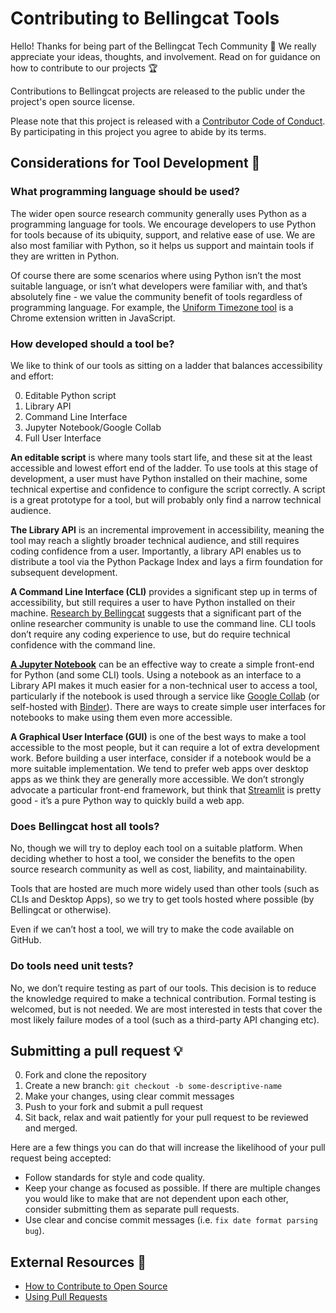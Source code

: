 # Contributing to Bellingcat Tools

Hello! Thanks for being part of the Bellingcat Tech Community :muscle: We really appreciate your ideas, thoughts, and involvement. Read on for guidance on how to contribute to our projects :trophy:

Contributions to Bellingcat projects are released to the public under the project's open source license.

Please note that this project is released with a [Contributor Code of Conduct](./CODE_OF_CONDUCT.md). By participating in this project you agree to abide by its terms.

## Considerations for Tool Development :thinking:

### What programming language should be used?

The wider open source research community generally uses Python as a programming language for tools. We encourage developers to use Python for tools because of its ubiquity, support, and relative ease of use. We are also most familiar with Python, so it helps us support and maintain tools if they are written in Python.

Of course there are some scenarios where using Python isn’t the most suitable language, or isn’t what developers were familiar with, and that’s absolutely fine - we value the community benefit of tools regardless of programming language. For example, the [Uniform Timezone tool](https://github.com/bellingcat/uniform-timezone) is a Chrome extension written in JavaScript.

### How developed should a tool be?

We like to think of our tools as sitting on a ladder that balances accessibility and effort:

0. Editable Python script
0. Library API
0. Command Line Interface
0. Jupyter Notebook/Google Collab
0. Full User Interface

**An editable script** is where many tools start life, and these sit at the least accessible and lowest effort end of the ladder. To use tools at this stage of development, a user must have Python installed on their machine, some technical expertise and confidence to configure the script correctly. A script is a great prototype for a tool, but will probably only find a narrow technical audience.

**The Library API** is an incremental improvement in accessibility, meaning the tool may reach a slightly broader technical audience, and still requires coding confidence from a user. Importantly, a library API enables us to distribute a tool via the Python Package Index and lays a firm foundation for subsequent development.

**A Command Line Interface (CLI)** provides a significant step up in terms of accessibility, but still requires a user to have Python installed on their machine. [Research by Bellingcat](https://www.bellingcat.com/resources/2022/08/12/these-are-the-tools-open-source-researchers-say-they-need/) suggests that a significant part of the online researcher community is unable to use the command line. CLI tools don’t require any coding experience to use, but do require technical confidence with the command line. 

**[A Jupyter Notebook](https://jupyter.org/)** can be an effective way to create a simple front-end for Python (and some CLI) tools. Using a notebook as an interface to a Library API makes it much easier for a non-technical user to access a tool, particularly if the notebook is used through a service like [Google Collab](https://colab.research.google.com/) (or self-hosted with [Binder](https://mybinder.org/)). There are ways to create simple user interfaces for notebooks to make using them even more accessible.

**A Graphical User Interface (GUI)** is one of the best ways to make a tool accessible to the most people, but it can require a lot of extra development work. Before building a user interface, consider if a notebook would be a more suitable implementation. We tend to prefer web apps over desktop apps as we think they are generally more accessible. We don’t strongly advocate a particular front-end framework, but think that [Streamlit](https://streamlit.io/) is pretty good - it’s a pure Python way to quickly build a web app.

### Does Bellingcat host all tools?

No, though we will try to deploy each tool on a suitable platform. When deciding whether to host a tool, we consider the benefits to the open source research community as well as cost, liability, and maintainability.

Tools that are hosted are much more widely used than other tools (such as CLIs and Desktop Apps), so we try to get tools hosted where possible (by Bellingcat or otherwise).

Even if we can’t host a tool, we will try to make the code available on GitHub.

### Do tools need unit tests?
No, we don’t require testing as part of our tools. This decision is to reduce the knowledge required to make a technical contribution. Formal testing is welcomed, but is not needed. We are most interested in tests that cover the most likely failure modes of a tool (such as a third-party API changing etc).

## Submitting a pull request :bulb:

0. Fork and clone the repository
0. Create a new branch: `git checkout -b some-descriptive-name`
0. Make your changes, using clear commit messages
0. Push to your fork and submit a pull request
0. Sit back, relax and wait patiently for your pull request to be reviewed and merged.

Here are a few things you can do that will increase the likelihood of your pull request being accepted:

- Follow standards for style and code quality.
- Keep your change as focused as possible. If there are multiple changes you would like to make that are not dependent upon each other, consider submitting them as separate pull requests.
- Use clear and concise commit messages (i.e. `fix date format parsing bug`).

## External Resources :link:

- [How to Contribute to Open Source](https://opensource.guide/how-to-contribute/)
- [Using Pull Requests](https://help.github.com/articles/about-pull-requests/)
